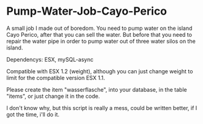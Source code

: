 # Pump-Water-Job-Cayo-Perico
A small job I made out of boredom. You need to pump water on the island Cayo Perico, after that you can sell the water. But before that you need to repair the water pipe in order to pump water out of three water silos on the island.

Dependencys: ESX, mySQL-async

Compatible with ESX 1.2 (weight), although you can just change weight to limit for the compatible version ESX 1.1.

Please create the item "wasserflasche", into your database, in the table "items", or just change it in the code.

I don't know why, but this script is really a mess, could be written better, if I got the time, i'll do it.

